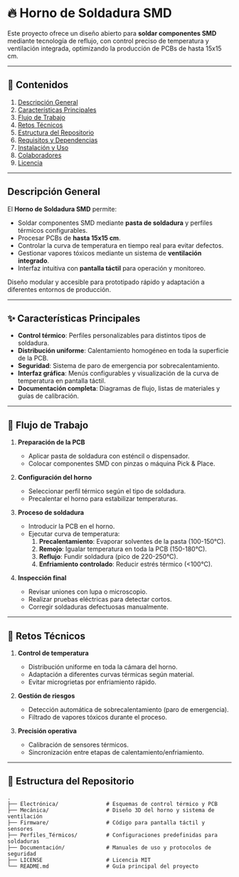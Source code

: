 # 🔥 Horno de Soldadura SMD

Este proyecto ofrece un diseño abierto para **soldar componentes SMD** mediante tecnología de reflujo, con control preciso de temperatura y ventilación integrada, optimizando la producción de PCBs de hasta 15x15 cm.

---

## 📑 Contenidos

1. [Descripción General](#descripción-general)  
2. [Características Principales](#características-principales)  
3. [Flujo de Trabajo](#flujo-de-trabajo)  
4. [Retos Técnicos](#retos-técnicos)  
5. [Estructura del Repositorio](#estructura-del-repositorio)  
6. [Requisitos y Dependencias](#requisitos-y-dependencias)  
7. [Instalación y Uso](#instalación-y-uso)  
8. [Colaboradores](#colaboradores)  
9. [Licencia](#licencia)  

---

## Descripción General

El **Horno de Soldadura SMD** permite:  
- Soldar componentes SMD mediante **pasta de soldadura** y perfiles térmicos configurables.  
- Procesar PCBs de **hasta 15x15 cm**.  
- Controlar la curva de temperatura en tiempo real para evitar defectos.  
- Gestionar vapores tóxicos mediante un sistema de **ventilación integrado**.  
- Interfaz intuitiva con **pantalla táctil** para operación y monitoreo.  

Diseño modular y accesible para prototipado rápido y adaptación a diferentes entornos de producción.

---

## ✨ Características Principales

- **Control térmico**: Perfiles personalizables para distintos tipos de soldadura.  
- **Distribución uniforme**: Calentamiento homogéneo en toda la superficie de la PCB.  
- **Seguridad**: Sistema de paro de emergencia por sobrecalentamiento.  
- **Interfaz gráfica**: Menús configurables y visualización de la curva de temperatura en pantalla táctil.  
- **Documentación completa**: Diagramas de flujo, listas de materiales y guías de calibración.  

---

## 🔄 Flujo de Trabajo

1. **Preparación de la PCB**  
   - Aplicar pasta de soldadura con esténcil o dispensador.  
   - Colocar componentes SMD con pinzas o máquina Pick & Place.  

2. **Configuración del horno**  
   - Seleccionar perfil térmico según el tipo de soldadura.  
   - Precalentar el horno para estabilizar temperaturas.  

3. **Proceso de soldadura**  
   - Introducir la PCB en el horno.  
   - Ejecutar curva de temperatura:  
     1. **Precalentamiento**: Evaporar solventes de la pasta (100-150°C).  
     2. **Remojo**: Igualar temperatura en toda la PCB (150-180°C).  
     3. **Reflujo**: Fundir soldadura (pico de 220-250°C).  
     4. **Enfriamiento controlado**: Reducir estrés térmico (<100°C).  

4. **Inspección final**  
   - Revisar uniones con lupa o microscopio.  
   - Realizar pruebas eléctricas para detectar cortos.  
   - Corregir soldaduras defectuosas manualmente.  

---

## 🎯 Retos Técnicos

1. **Control de temperatura**  
   - Distribución uniforme en toda la cámara del horno.  
   - Adaptación a diferentes curvas térmicas según material.  
   - Evitar microgrietas por enfriamiento rápido.  

2. **Gestión de riesgos**  
   - Detección automática de sobrecalentamiento (paro de emergencia).  
   - Filtrado de vapores tóxicos durante el proceso.  

3. **Precisión operativa**  
   - Calibración de sensores térmicos.  
   - Sincronización entre etapas de calentamiento/enfriamiento.  

---

## 📂 Estructura del Repositorio

```text
.
├── Electrónica/               # Esquemas de control térmico y PCB
├── Mecánica/                  # Diseño 3D del horno y sistema de ventilación
├── Firmware/                  # Código para pantalla táctil y sensores
├── Perfiles_Térmicos/         # Configuraciones predefinidas para soldaduras
├── Documentación/             # Manuales de uso y protocolos de seguridad
├── LICENSE                    # Licencia MIT
└── README.md                  # Guía principal del proyecto